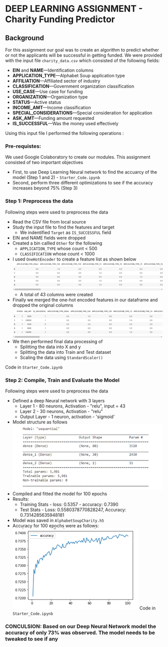 # DEEP LEARNING ASSIGNMENT - Charity Funding Predictor

## Background

For this assignment our goal was to create an algorithm to predict whether or not the applicants will be successful in getting funded. We were provided with the input file `charity_data.csv` which consisted of the following fields:

* **EIN** and **NAME**—Identification columns
* **APPLICATION_TYPE**—Alphabet Soup application type
* **AFFILIATION**—Affiliated sector of industry
* **CLASSIFICATION**—Government organization classification
* **USE_CASE**—Use case for funding
* **ORGANIZATION**—Organization type
* **STATUS**—Active status
* **INCOME_AMT**—Income classification
* **SPECIAL_CONSIDERATIONS**—Special consideration for application
* **ASK_AMT**—Funding amount requested
* **IS_SUCCESSFUL**—Was the money used effectively

Using this input file I performed the following operations :

### Pre-requistes: 

We used Google Colaboratory to create our modules. This assignment consisted of two important objectives
* First, to use Deep Learning Neural network to find the accuarcy of the model (Step 1 and 2) - `Starter_Code.ipynb`
* Second, perform three different optimizations to see if the accuracy increases beyond 75% (Step 3)

### Step 1: Preprocess the data

Following steps were used to preprocess the data
* Read the CSV file from local source
* Study the input file to find the features and target
  * We indentified `Target` as `IS_SUCCESSFUL` field
* EIN and NAME fields were dropped
* Created a bin callled `Other` for the following
  * `APPLICATION_TYPE` whose count < 500
  * `CLASSIFICATION` whose count < 1000
* I used `OneHotEncoder` to create a feature list as shown below
  ![featurelist](Images/featurelist.png)
  * A total of 43 columns were created
* Finally we merged the one-hot encoded features in our dataframe and dropped the original columns
  ![merge](Images/merge.png)
* We then performed final data processing of
  * Splitting the data into X and y
  * Splitting the data into Train and Test dataset
  * Scaling the data using `StandardScaler()`

Code in `Starter_Code.ipynb`

### Step 2: Compile, Train and Evaluate the Model

Following steps were used to preprocess the data
* Defined a deep Neural network with 3 layers
  * Layer 1 - 80 neurons, Activation - "relu", input = 43
  * Layer 2 - 30 neurons, Activation - "relu"
  * Output Layer - 1 neuron, activation - 'sigmoid'
* Model structure as follows
  ![neuralmodel](Images/neuralmodel.png)
* Compiled and fitted the model for 100 epochs
* Results:
  * Training Stats - loss: 0.5357 - accuracy: 0.7390
  * Test Stats - Loss: 0.5580378770828247, Accuracy: 0.7314285635948181
* Model was saved in `AlphabetSoupCharity.h5`
* Accuracy for 100 epochs were as follows:
  ![accuracymodel](Images/accuracymodel.png)
Code in `Starter_Code.ipynb`

### CONCULSION: Based on our Deep Neural Network model the accuracy of only 73% was observed. The model needs to be tweaked to see if any
